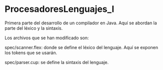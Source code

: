 # ProcesadoresLenguajes_I
Primera parte del desarrollo de un compilador en Java. Aquí se abordan la parte del léxico y la sintaxis.

Los archivos que se han modificado son:

spec/scanner.flex: donde se define el léxico del lenguaje. Aquí se exponen los tokens que se usarán.

spec/parser.cup: se define la sintaxis del lenguaje. 

